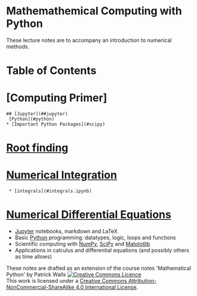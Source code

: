 # Mathemathemical Computing with Python

These lecture notes are to accompany an introduction to numerical methods.  



Table of Contents
=================

  # [Computing Primer]
    ## [Jupyter](##jupyter) 
     [Python](#python)
    * [Important Python Packages](#scipy)
  # [Root finding](#roots-optimization)
  # [Numerical Integration](#integration)
     * [integrals](#integrals.ipynb)
  # [Numerical Differential Equations](#differential-equations)




* [Jupyter](https://jupyter.org) notebooks, markdown and LaTeX
* Basic [Python](https://python.org/) programming: datatypes, logic, loops and functions
* Scientific computing with [NumPy](http://www.numpy.org/), [SciPy](https://scipy.org/) and [Matplotlib](https://matplotlib.org/)
* Applications in calculus and differential equations (and possibly others as time allows)




These notes are drafted as an extension of the course notes 'Mathematical Python' by Patrick Walls 
<a rel="license" href="http://creativecommons.org/licenses/by-nc-sa/4.0/"><img alt="Creative Commons Licence" style="border-width:0" src="https://i.creativecommons.org/l/by-nc-sa/4.0/88x31.png" /></a><br />This work is licensed under a <a rel="license" href="http://creativecommons.org/licenses/by-nc-sa/4.0/">Creative Commons Attribution-NonCommercial-ShareAlike 4.0 International License</a>.
